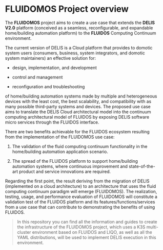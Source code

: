 # FLUIDOMOS Project overview
The **FLUIDOMOS** project aims to create a use case that extends the **DELIS V2.0** platform (conceived as a seamless, reconfigurable, and expandable home/building automation platform) to the **FLUIDOS** Computing Continuum environment.

The current version of DELIS is a Cloud platform that provides to domotic system users (consumers, business, system integrators, and domotic system maintainers) an effective solution for:

-   design, implementation, and development
    
-   control and management
    
-   reconfiguration and troubleshooting
    

of home/building automation systems made by multiple and heterogeneous devices with the least cost, the best scalability, and compatibility with as many possible third-party systems and devices. The proposed use case aims to translate the DELIS Cloud architectural model into the continuum computing architectural model of FLUIDOS by exposing DELIS software micro services through the FLUIDOS interface.

There are two benefits achievable for the FLUIDOS ecosystem resulting from the implementation of the FLUIDOMOS use case:

1.  The validation of the fluid computing continuum functionality in the home/building automation application scenario.
    
2.  The spread of the FLUIDOS platform to support home/building automation systems, where continuous improvement and state-of-the-art product and service innovations are required.
    

Regarding the first point, the result deriving from the migration of DELIS (implemented on a cloud architecture) to an architecture that uses the fluid computing continuum paradigm will emerge (FLUIDOMOS). The realization, testing, usage, and performance evaluation of FLUIDOMOS will constitute a validation test of the FLUIDOS platform and its features/functions/services from a use case that can contribute to demonstrating the benefits of using FLUIDOS.

>In this repository you can find all the information and guides to  create the infrastructure of the FLUIDOMOS project, which uses 
a K3S multi-cluster environment based on FLUIDOS and LIQO, as well as all the YAML distributions, will be used to implement DELIS execution in this environment.

